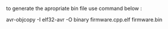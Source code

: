 to generate the apropriate bin file use command below :

avr-objcopy -I elf32-avr -O binary firmware.cpp.elf firmware.bin

